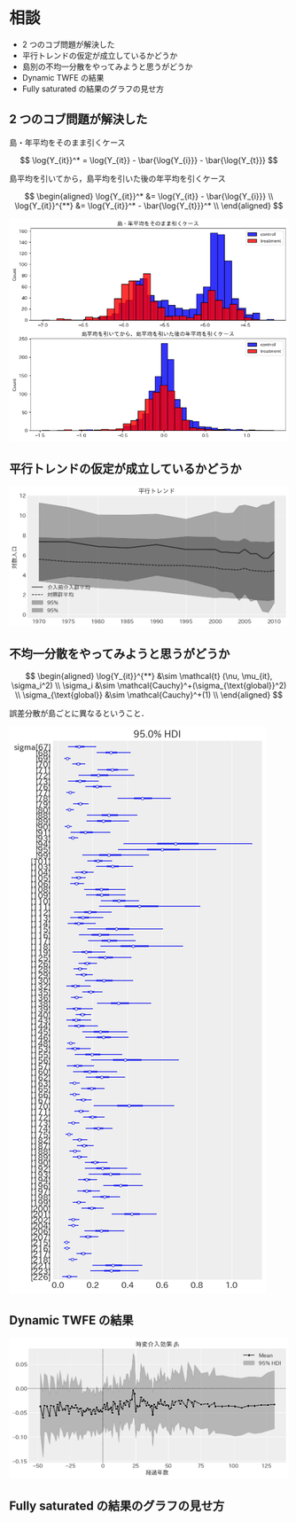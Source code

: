 # 相談

- 2 つのコブ問題が解決した
- 平行トレンドの仮定が成立しているかどうか
- 島別の不均一分散をやってみようと思うがどうか
- Dynamic TWFE の結果
- Fully saturated の結果のグラフの見せ方

## 2 つのコブ問題が解決した

島・年平均をそのまま引くケース

$$
\log{Y_{it}}^* = \log{Y_{it}} - \bar{\log{Y_{i}}} - \bar{\log{Y_{t}}}
$$

島平均を引いてから，島平均を引いた後の年平均を引くケース

$$
\begin{aligned}
\log{Y_{it}}^* &= \log{Y_{it}} - \bar{\log{Y_{i}}} \\
\log{Y_{it}}^{**} &= \log{Y_{it}}^* - \bar{\log{Y_{t}}}^* \\
\end{aligned}
$$

![変換済み対数人口](../figures/converted_logarithmic_population.png)

## 平行トレンドの仮定が成立しているかどうか

![平行トレンド](../figures/parallel_trend.png)

## 不均一分散をやってみようと思うがどうか

$$
\begin{aligned}
\log{Y_{it}}^{**} &\sim \mathcal{t} (\nu, \mu_{it}, \sigma_i^2) \\
\sigma_i &\sim \mathcal{Cauchy}^+(\sigma_{\text{global}}^2) \\
\sigma_{\text{global}} &\sim \mathcal{Cauchy}^+(1) \\
\end{aligned}
$$

誤差分散が島ごとに異なるということ．

![不均一分散](../figures/twfe/twfe_heteroskedasticity.png)

## Dynamic TWFE の結果

![Dynamic TWFEの結果](../figures//dynamic_twfe/att_over_time_hie_hetero_const.png)

## Fully saturated の結果のグラフの見せ方
